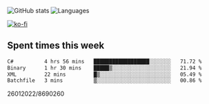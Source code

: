 ![GitHub stats](https://github-readme-stats.vercel.app/api?username=emipa606&theme=github_dark&show_icons=true) 
![Languages](https://github-readme-stats.vercel.app/api/top-langs/?username=emipa606&theme=github_dark&layout=compact)

[![ko-fi](https://ko-fi.com/img/githubbutton_sm.svg)](https://ko-fi.com/G2G55DDYD)

## Spent times this week
<!--START_SECTION:waka-->

```txt
C#          4 hrs 56 mins   ██████████████████░░░░░░░   71.72 %
Binary      1 hr 30 mins    █████▒░░░░░░░░░░░░░░░░░░░   21.94 %
XML         22 mins         █▒░░░░░░░░░░░░░░░░░░░░░░░   05.49 %
Batchfile   3 mins          ▒░░░░░░░░░░░░░░░░░░░░░░░░   00.86 %
```

<!--END_SECTION:waka-->


26012022/8690260
